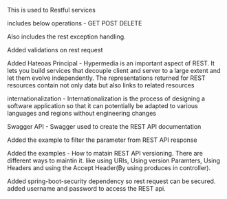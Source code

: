 This is used to Restful services

includes below operations -
GET
POST
DELETE

Also includes the rest exception handling.

Added validations on rest request

Added Hateoas Principal - Hypermedia is an important aspect of REST. It lets you build services that decouple client and server to a large extent and let them evolve independently. The representations returned for REST resources contain not only data but also links to related resources

internationalization -  Internationalization is the process of designing a software application so that it can potentially be adapted to various languages and regions without engineering changes

Swagger API - Swagger used to create the REST API documentation

Added the example to filter the parameter from REST API response

Added the examples - How to matain REST API versioning. There are different ways to maintin it. like using URIs, Using version Paramters, Using Headers and using the Accept Header(By using produces in controller).

Added spring-boot-security dependency so rest request can be secured. added username and password to access the REST api.
